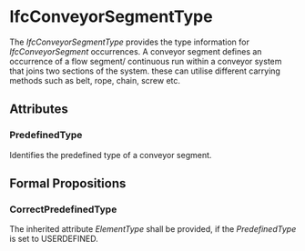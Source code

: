 # IfcConveyorSegmentType

The _IfcConveyorSegmentType_ provides the type information for _IfcConveyorSegment_ occurrences.
A conveyor segment defines an occurrence of a flow segment/ continuous run within a conveyor system that joins two sections of the system. these can utilise different carrying methods such as belt, rope, chain, screw etc.

## Attributes

### PredefinedType
Identifies the predefined type of a conveyor segment.

## Formal Propositions

### CorrectPredefinedType
The inherited attribute _ElementType_ shall be provided, if the _PredefinedType_ is set to USERDEFINED.
